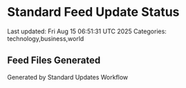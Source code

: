 # Standard Feed Update Status
Last updated: Fri Aug 15 06:51:31 UTC 2025
Categories: technology,business,world

## Feed Files Generated

Generated by Standard Updates Workflow
